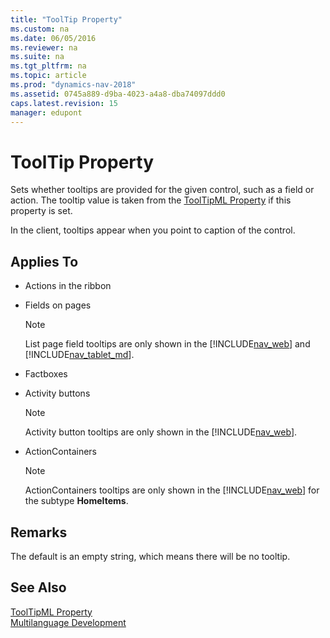 ```yaml
---
title: "ToolTip Property"
ms.custom: na
ms.date: 06/05/2016
ms.reviewer: na
ms.suite: na
ms.tgt_pltfrm: na
ms.topic: article
ms.prod: "dynamics-nav-2018"
ms.assetid: 0745a889-d9ba-4023-a4a8-dba74097ddd0
caps.latest.revision: 15
manager: edupont
---
```

# ToolTip Property
Sets whether tooltips are provided for the given control, such as a field or action. The tooltip value is taken from the [ToolTipML Property](ToolTipML-Property.md) if this property is set.

In the client, tooltips appear when you point to caption of the control.

## Applies To  

-   Actions in the ribbon  

-   Fields on pages

    > [!NOTE]  
    >  List page field tooltips are only shown in the [!INCLUDE[nav_web](includes/nav_web_md.md)] and [!INCLUDE[nav_tablet_md](includes/nav_tablet_md.md)].

-   Factboxes  

-   Activity buttons  

    > [!NOTE]  
    >  Activity button tooltips are only shown in the [!INCLUDE[nav_web](includes/nav_web_md.md)].  

-   ActionContainers  

    > [!NOTE]  
    >  ActionContainers tooltips are only shown in the [!INCLUDE[nav_web](includes/nav_web_md.md)] for the subtype **HomeItems**.  

## Remarks  
 The default is an empty string, which means there will be no tooltip.  

## See Also  
 [ToolTipML Property](ToolTipML-Property.md)   
 [Multilanguage Development](Multilanguage-Development.md)
